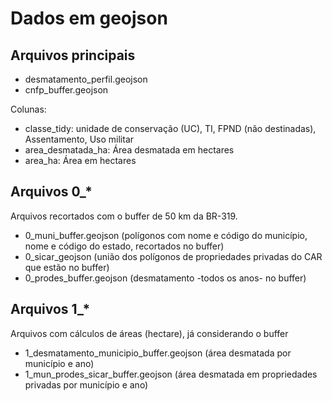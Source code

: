 # Dados em geojson

## Arquivos principais

- desmatamento_perfil.geojson
- cnfp_buffer.geojson

Colunas:

- classe_tidy: unidade de conservação (UC), TI, FPND (não destinadas), Assentamento, Uso militar
- area_desmatada_ha: Área desmatada em hectares
- area_ha: Área em hectares

## Arquivos 0_*

Arquivos recortados com o buffer de 50 km da BR-319.

- 0_muni_buffer.geojson (polígonos com nome e código do município, nome e código do estado, recortados no buffer)
- 0_sicar_geojson (união dos polígonos de propriedades privadas do CAR que estão no buffer)
- 0_prodes_buffer.geojson (desmatamento -todos os anos- no buffer)

## Arquivos 1_*

Arquivos com cálculos de áreas (hectare), já considerando o buffer

- 1_desmatamento_municipio_buffer.geojson (área desmatada por município e ano)
- 1_mun_prodes_sicar_buffer.geojson (área desmatada em propriedades privadas por município e ano)
